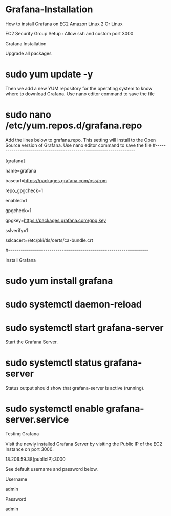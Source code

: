 # Grafana-Installation

How to install Grafana on EC2 Amazon Linux 2 Or Linux

EC2 Security Group Setup : Allow ssh and custom port 3000

Grafana Installation

Upgrade all packages

# sudo yum update -y

Then we add a new YUM repository for the operating system to know where to download Grafana. Use nano editor command to save the file

# sudo nano /etc/yum.repos.d/grafana.repo


Add the lines below to grafana.repo. This setting will install to the Open Source version of Grafana.  Use nano editor command to save the file
#--------------------------------------------------------------------

[grafana]

name=grafana

baseurl=https://packages.grafana.com/oss/rpm

repo_gpgcheck=1

enabled=1

gpgcheck=1

gpgkey=https://packages.grafana.com/gpg.key

sslverify=1

sslcacert=/etc/pki/tls/certs/ca-bundle.crt

#--------------------------------------------------------------------

Install Grafana

# sudo yum install grafana
# sudo systemctl daemon-reload
# sudo systemctl start grafana-server


Start the Grafana Server.

# sudo systemctl status grafana-server


Status output should show that grafana-server is active (running).

# sudo systemctl enable grafana-server.service


Testing Grafana

Visit the newly installed Grafana Server by visiting the Public IP of the EC2 Instance on port 3000.

18.206.59.38(publicIP):3000

See default username and password below.

Username

admin

Password

admin

